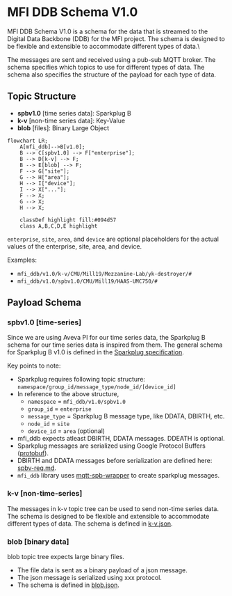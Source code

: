 # MFI DDB Schema V1.0

MFI DDB Schema V1.0 is a schema for the data that is streamed to the Digital Data Backbone (DDB) for the MFI project. The schema is designed to be flexible and extensible to accommodate different types of data.\

The messages are sent and received using a pub-sub MQTT broker. The schema specifies which topics to use for different types of data. The schema also specifies the structure of the payload for each type of data.

## Topic Structure

* **spbv1.0** [time series data]: Sparkplug B
* **k-v** [non-time series data]: Key-Value
* **blob** [files]: Binary Large Object

```mermaid
flowchart LR;
    A[mfi_ddb]-->B[v1.0];
    B --> C[spbv1.0] --> F["enterprise"];
    B --> D[k-v] --> F;
    B --> E[blob] --> F;
    F --> G["site"];
    G --> H["area"];
    H --> I["device"];
    I --> X["..."];
    F --> X;
    G --> X;
    H --> X;

    classDef highlight fill:#094d57
    class A,B,C,D,E highlight
```
`enterprise`, `site`, `area`, and `device` are optional placeholders for the actual values of the enterprise, site, area, and device.

Examples: 
* `mfi_ddb/v1.0/k-v/CMU/Mill19/Mezzanine-Lab/yk-destroyer/#`
* `mfi_ddb/v1.0/spbv1.0/CMU/Mill19/HAAS-UMC750/#`

## Payload Schema

### spbv1.0 [time-series]

Since we are using Aveva PI for our time series data, the Sparkplug B schema for our time series data is inspired from them. The general schema for Sparkplug B v1.0 is defined in the [Sparkplug specification](https://sparkplug.eclipse.org/specification/version/3.0/documents/sparkplug-specification-3.0.0.pdf).

Key points to note:

* Sparkplug requires following topic structure: `namespace/group_id/message_type/node_id/[device_id]`
* In reference to the above structure, 
    * `namespace` = `mfi_ddb/v1.0/spbv1.0`
    * `group_id` = `enterprise`
    * `message_type` = Sparkplug B message type, like DDATA, DBIRTH, etc.
    * `node_id` = `site`
    * `device_id` = `area` (optional)
* mfi_ddb expects atleast DBIRTH, DDATA messages. DDEATH is optional.
* Sparkplug messages are serialized using Google Protocol Buffers ([protobuf](https://protobuf.dev/)).
* DBIRTH and DDATA messages before serialization are defined here: [spbv-req.md](./spbv-req.md).
* `mfi_ddb` library uses [mqtt-spb-wrapper](https://pypi.org/project/mqtt-spb-wrapper/) to create sparkplug messages.

### k-v [non-time-series]

The messages in k-v topic tree can be used to send non-time series data. The schema is designed to be flexible and extensible to accommodate different types of data. The schema is defined in [k-v.json](./k-v.json).

### blob [binary data]

blob topic tree expects large binary files. 

* The file data is sent as a binary payload of a json message.
* The json message is serialized using xxx protocol.
* The schema is defined in [blob.json](./blob.json).